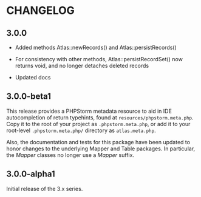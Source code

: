 # CHANGELOG

## 3.0.0

- Added methods Atlas::newRecords() and Atlas::persistRecords()

- For consistency with other methods, Atlas::persistRecordSet() now returns
  void, and no longer detaches deleted records

- Updated docs

## 3.0.0-beta1

This release provides a PHPStorm metadata resource to aid in IDE autocompletion
of return typehints, found at `resources/phpstorm.meta.php`. Copy it to the root
of your project as `.phpstorm.meta.php`, or add it to your root-level
`.phpstorm.meta.php/` directory as `atlas.meta.php`.

Also, the documentation and tests for this package have been updated to honor
changes to the underlying Mapper and Table packages. In particular, the _Mapper_
classes no longer use a _Mapper_ suffix.

## 3.0.0-alpha1

Initial release of the 3.x series.
